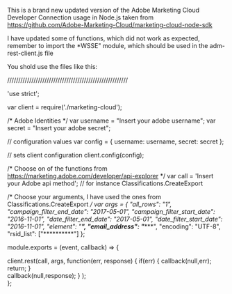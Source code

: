 This is a brand new updated version of the Adobe Marketing Cloud Developer Connection usage in Node.js
taken from https://github.com/Adobe-Marketing-Cloud/marketing-cloud-node-sdk

I have updated some of functions, which did not work as expected, 
remember to import the *WSSE" module, which should be used in the adm-rest-client.js file

You shold use the files like this:

///////////////////////////////////////////////////////

'use strict';

var client = require('./marketing-cloud');

/* Adobe Identities */
var username = "Insert your adobe username";
var secret = "Insert your adobe secret";

// configuration values
var config = {
	username: username,
	secret: secret
};

// sets client configuration
client.config(config);

/* Choose on of the functions from https://marketing.adobe.com/developer/api-explorer */
var call = 'Insert your Adobe api method'; // for instance Classifications.CreateExport

/* Choose your arguments, I have used the ones from Classifications.CreateExport */
var args = {
  "all_rows": "1",
  "campaign_filter_end_date": "2017-05-01",
  "campaign_filter_start_date": "2016-11-01",
  "date_filter_end_date": "2017-05-01",
  "date_filter_start_date": "2016-11-01",
  "element": "******",
  "email_address": "********",
  "encoding": "UTF-8",
  "rsid_list": ["**********"]
};

module.exports = (event, callback) => {
 
  client.rest(call, args,
    function(err, response) {
        if(err) {
          callback(null,err);
          return;
        }      
        callback(null,response);
    }
  );  
};
